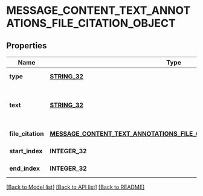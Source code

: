# MESSAGE_CONTENT_TEXT_ANNOTATIONS_FILE_CITATION_OBJECT

## Properties
Name | Type | Description | Notes
------------ | ------------- | ------------- | -------------
**type** | [**STRING_32**](STRING_32.md) | Always &#x60;file_citation&#x60;. | [default to null]
**text** | [**STRING_32**](STRING_32.md) | The text in the message content that needs to be replaced. | [default to null]
**file_citation** | [**MESSAGE_CONTENT_TEXT_ANNOTATIONS_FILE_CITATION_OBJECT_FILE_CITATION**](MessageContentTextAnnotationsFileCitationObject_file_citation.md) |  | [default to null]
**start_index** | **INTEGER_32** |  | [default to null]
**end_index** | **INTEGER_32** |  | [default to null]

[[Back to Model list]](../README.md#documentation-for-models) [[Back to API list]](../README.md#documentation-for-api-endpoints) [[Back to README]](../README.md)


